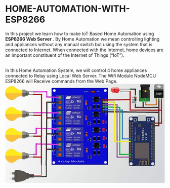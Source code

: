 # HOME-AUTOMATION-WITH-ESP8266
In this project we learn how to make IoT Based Home Automation using **ESP8266 Web Server** . By Home Automation we mean controlling lighting and appliances without any manual switch but using the system that is connected to Internet. When connected with the Internet, home devices are an important constituent of the Internet of Things (“IoT”).
<br>
<br>

In this Home Automation System, we will control 4 home appliances connected to Relay using Local Web Server. The Wifi Module NodeMCU ESP8266 will Receive commands from the Web Page.
<br>
![**DEVICE CONNECTION**](https://github.com/Ogbonna-Joseph/HOME-AUTOMATION-WITH-ESP8266/blob/main/Home-Automation-using-Blynk-Circuit.jpg)
